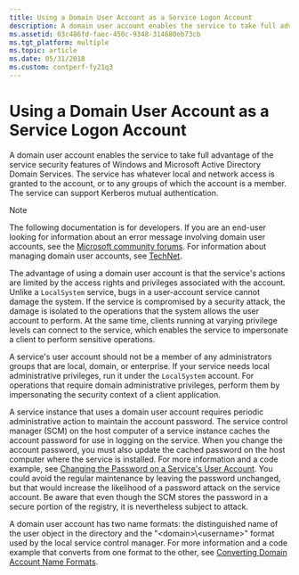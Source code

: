 ```yaml
---
title: Using a Domain User Account as a Service Logon Account
description: A domain user account enables the service to take full advantage of the service security features of Windows and Microsoft Active Directory Domain Services.
ms.assetid: 03c486fd-faec-450c-9348-314680eb73cb
ms.tgt_platform: multiple
ms.topic: article
ms.date: 05/31/2018
ms.custom: contperf-fy21q3
---
```


# Using a Domain User Account as a Service Logon Account

A domain user account enables the service to take full advantage of the service security features of Windows and Microsoft Active Directory Domain Services. The service has whatever local and network access is granted to the account, or to any groups of which the account is a member. The service can support Kerberos mutual authentication.

> [!Note]  
> The following documentation is for developers. If you are an end-user looking for information about an error message involving domain user accounts, see the [Microsoft community forums](https://answers.microsoft.com). For information about managing domain user accounts, see [TechNet](/previous-versions/windows/it-pro/windows-server-2008-R2-and-2008/cc754217(v=ws.11)).

The advantage of using a domain user account is that the service's actions are limited by the access rights and privileges associated with the account. Unlike a `LocalSystem` service, bugs in a user-account service cannot damage the system. If the service is compromised by a security attack, the damage is isolated to the operations that the system allows the user account to perform. At the same time, clients running at varying privilege levels can connect to the service, which enables the service to impersonate a client to perform sensitive operations.

A service's user account should not be a member of any administrators groups that are local, domain, or enterprise. If your service needs local administrative privileges, run it under the `LocalSystem` account. For operations that require domain administrative privileges, perform them by impersonating the security context of a client application.

A service instance that uses a domain user account requires periodic administrative action to maintain the account password. The service control manager (SCM) on the host computer of a service instance caches the account password for use in logging on the service. When you change the account password, you must also update the cached password on the host computer where the service is installed. For more information and a code example, see [Changing the Password on a Service's User Account](changing-the-password-on-a-serviceampaposs-user-account.md). You could avoid the regular maintenance by leaving the password unchanged, but that would increase the likelihood of a password attack on the service account. Be aware that even though the SCM stores the password in a secure portion of the registry, it is nevertheless subject to attack.

A domain user account has two name formats: the distinguished name of the user object in the directory and the "&lt;domain&gt;\\&lt;username&gt;" format used by the local service control manager. For more information and a code example that converts from one format to the other, see [Converting Domain Account Name Formats](converting-domain-account-name-formats.md).

 

 
